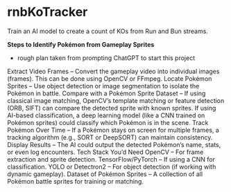 # rnbKoTracker
Train an AI model to create a count of KOs from Run and Bun streams.

**Steps to Identify Pokémon from Gameplay Sprites**
- rough plan taken from prompting ChatGPT to start this project

Extract Video Frames – Convert the gameplay video into individual images (frames). This can be done using OpenCV or FFmpeg.
Locate Pokémon Sprites – Use object detection or image segmentation to isolate the Pokémon in battle.
Compare with a Pokémon Sprite Dataset –
If using classical image matching, OpenCV’s template matching or feature detection (ORB, SIFT) can compare the detected sprite with known sprites.
If using AI-based classification, a deep learning model (like a CNN trained on Pokémon sprites) could classify which Pokémon is in the scene.
Track Pokémon Over Time – If a Pokémon stays on screen for multiple frames, a tracking algorithm (e.g., SORT or DeepSORT) can maintain consistency.
Display Results – The AI could output the detected Pokémon’s name, stats, or even log encounters.
Tech Stack You’d Need
OpenCV – For frame extraction and sprite detection.
TensorFlow/PyTorch – If using a CNN for classification.
YOLO or Detectron2 – For object detection (if working with dynamic gameplay).
Dataset of Pokémon Sprites – A collection of all Pokémon battle sprites for training or matching.

